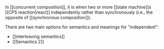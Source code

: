 In [[concurrent composition]], it is when two or more [[state machine]]s [[CPS reaction|react]] independently rather than synchronously (i.e., the opposite of [[synchronous composition]]).

There are two main options for semantics and meanings for "independent":
* [[interleaving semantics]]
* [[Semantics 2]]